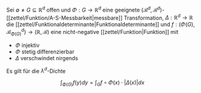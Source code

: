Sei $\emptyset \ne G \subseteq \mathbb{R}^d$ offen und $\Phi : G \to \mathbb{R}^d$ eine geeignete $(\mathscr{B}^d, \mathscr{B}^d)$-[[zettel/Funktion/A-S-Messbarkeit|messbare]] Transformation, $\Delta : \mathbb{R}^d \to \mathbb{R}$ die [[zettel/Funktionaldeterminante|Funktionaldeterminante]] und $f : (\Phi(G), \mathscr{B}_{\Phi(G)}^d) \to (\mathbb{R}, \mathscr{B})$ eine nicht-negative [[zettel/Funktion|Funktion]] mit
- $\Phi$ injektiv
- $\Phi$ stetig differenzierbar
- $\Delta$ verschwindet nirgends

Es gilt für die $\lambda^d$-Dichte

$$
	\int_{\Phi(G)} f(y) dy = \int_G f \circ \Phi(x) \cdot |\Delta(x)| dx
$$
